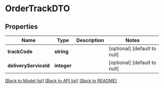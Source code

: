 # OrderTrackDTO

## Properties
Name | Type | Description | Notes
------------ | ------------- | ------------- | -------------
**trackCode** | **string** |  | [optional] [default to null]
**deliveryServiceId** | **integer** |  | [optional] [default to null]

[[Back to Model list]](../README.md#documentation-for-models) [[Back to API list]](../README.md#documentation-for-api-endpoints) [[Back to README]](../README.md)


